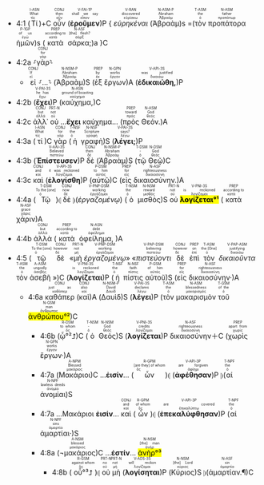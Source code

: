 
- 4:1 (<RUBY><ruby><ruby>Τί<rt>τίς</rt></ruby><rt>What</rt></ruby><rt>I-ASN</rt></RUBY>)+C <RUBY><ruby><ruby>οὖν<rt>οὖν</rt></ruby><rt>then</rt></ruby><rt>CONJ</rt></RUBY> (<RUBY><ruby><ruby><strong>ἐροῦμεν</strong><rt>εἶπον</rt></ruby><rt>shall we say</rt></ruby><rt>V-FAI-1P</rt></RUBY>)P { <RUBY><ruby><ruby><em>εὑρηκέναι</em><rt>εὑρίσκω</rt></ruby><rt>discovered</rt></ruby><rt>V-RAN</rt></RUBY> (<RUBY><ruby><ruby>Ἀβραὰμ<rt>Ἀβραάμ</rt></ruby><rt>Abraham</rt></ruby><rt>N-ASM-P</rt></RUBY>)s =(<RUBY><ruby><ruby>τὸν<rt>ὁ</rt></ruby><rt>the</rt></ruby><rt>T-ASM</rt></RUBY> <RUBY><ruby><ruby>προπάτορα<rt>προπάτωρ</rt></ruby><rt>father</rt></ruby><rt>N-ASM</rt></RUBY> <RUBY><ruby><ruby>ἡμῶν<rt>ἐγώ</rt></ruby><rt>of us</rt></ruby><rt>P-1GP</rt></RUBY>)s (<RUBY><ruby><ruby>κατὰ<rt>κατά</rt></ruby><rt>according to</rt></ruby><rt>PREP</rt></RUBY> <RUBY><ruby><ruby>σάρκα;<rt>σάρξ</rt></ruby><rt>[the] flesh?</rt></ruby><rt>N-ASF</rt></RUBY>)a }C 
- 4:2a ⸉<RUBY><ruby><ruby>γὰρ<rt>γάρ</rt></ruby><rt>for</rt></ruby><rt>CONJ</rt></RUBY>⸊
	- <RUBY><ruby><ruby>εἰ<rt>εἰ</rt></ruby><rt>If</rt></ruby><rt>CONJ</rt></RUBY> ⸉...⸊ (<RUBY><ruby><ruby>Ἀβραὰμ<rt>Ἀβραάμ</rt></ruby><rt>Abraham</rt></ruby><rt>N-NSM-P</rt></RUBY>)S (<RUBY><ruby><ruby>ἐξ<rt>ἐκ</rt></ruby><rt>by</rt></ruby><rt>PREP</rt></RUBY> <RUBY><ruby><ruby>ἔργων<rt>ἔργον</rt></ruby><rt>works</rt></ruby><rt>N-GPN</rt></RUBY>)A (<RUBY><ruby><ruby><strong>ἐδικαιώθη,</strong><rt>δικαιόω</rt></ruby><rt>was justified</rt></ruby><rt>V-API-3S</rt></RUBY>)P 
- 4:2b (<RUBY><ruby><ruby><strong>ἔχει</strong><rt>ἔχω</rt></ruby><rt>he has</rt></ruby><rt>V-PAI-3S</rt></RUBY>)P (<RUBY><ruby><ruby>καύχημα,<rt>καύχημα</rt></ruby><rt>ground of boasting</rt></ruby><rt>N-ASN</rt></RUBY>)C
- 4:2c <RUBY><ruby><ruby>ἀλλ᾽<rt>ἀλλά</rt></ruby><rt>but</rt></ruby><rt>CONJ</rt></RUBY> <RUBY><ruby><ruby>οὐ<rt>οὐ</rt></ruby><rt>not</rt></ruby><rt>PRT-N</rt></RUBY> ...<strong>ἔχει</strong> καύχημα... (<RUBY><ruby><ruby>πρὸς<rt>πρός</rt></ruby><rt>toward</rt></ruby><rt>PREP</rt></RUBY> <RUBY><ruby><ruby>Θεόν.<rt>θεός</rt></ruby><rt>God</rt></ruby><rt>N-ASM</rt></RUBY>)A
- 4:3a (<RUBY><ruby><ruby>τί<rt>τίς</rt></ruby><rt>What</rt></ruby><rt>I-ASN</rt></RUBY>)C <RUBY><ruby><ruby>γὰρ<rt>γάρ</rt></ruby><rt>for</rt></ruby><rt>CONJ</rt></RUBY> (<RUBY><ruby><ruby>ἡ<rt>ὁ</rt></ruby><rt>the</rt></ruby><rt>T-NSF</rt></RUBY> <RUBY><ruby><ruby>γραφὴ<rt>γραφή</rt></ruby><rt>Scripture</rt></ruby><rt>N-NSF</rt></RUBY>)S (<RUBY><ruby><ruby><strong>λέγει;</strong><rt>λέγω</rt></ruby><rt>says?</rt></ruby><rt>V-PAI-3S</rt></RUBY>)P 
- 4:3b (<RUBY><ruby><ruby><strong>Ἐπίστευσεν</strong><rt>πιστεύω</rt></ruby><rt>Believed</rt></ruby><rt>V-AAI-3S</rt></RUBY>)P <RUBY><ruby><ruby>δὲ<rt>δέ</rt></ruby><rt>then</rt></ruby><rt>CONJ</rt></RUBY> (<RUBY><ruby><ruby>Ἀβραὰμ<rt>Ἀβραάμ</rt></ruby><rt>Abraham</rt></ruby><rt>N-NSM-P</rt></RUBY>)S (<RUBY><ruby><ruby>τῷ<rt>ὁ</rt></ruby><rt>-</rt></ruby><rt>T-DSM</rt></RUBY> <RUBY><ruby><ruby>Θεῷ<rt>θεός</rt></ruby><rt>God</rt></ruby><rt>N-DSM</rt></RUBY>)C
- 4:3c <RUBY><ruby><ruby>καὶ<rt>καί</rt></ruby><rt>and</rt></ruby><rt>CONJ</rt></RUBY> (<RUBY><ruby><ruby><strong>ἐλογίσθη</strong><rt>λογίζομαι</rt></ruby><rt>it was reckoned</rt></ruby><rt>V-API-3S</rt></RUBY>)P (<RUBY><ruby><ruby>αὐτῷ<rt>αὐτός</rt></ruby><rt>to him</rt></ruby><rt>P-DSM</rt></RUBY>)C (<RUBY><ruby><ruby>εἰς<rt>εἰς</rt></ruby><rt>for</rt></ruby><rt>PREP</rt></RUBY> <RUBY><ruby><ruby>δικαιοσύνην.<rt>δικαιοσύνη</rt></ruby><rt>righteousness</rt></ruby><rt>N-ASF</rt></RUBY>)A
- 4:4a (<RUBY><ruby><ruby>Τῷ<rt>ὁ</rt></ruby><rt>To the [one]</rt></ruby><rt>T-DSM</rt></RUBY>)⦇ <RUBY><ruby><ruby>δὲ<rt>δέ</rt></ruby><rt>now</rt></ruby><rt>CONJ</rt></RUBY> ⦈(<RUBY><ruby><ruby><em>ἐργαζομένῳ</em><rt>ἐργάζομαι</rt></ruby><rt>working</rt></ruby><rt>V-PNP-DSM</rt></RUBY>) (<RUBY><ruby><ruby>ὁ<rt>ὁ</rt></ruby><rt>the</rt></ruby><rt>T-NSM</rt></RUBY> <RUBY><ruby><ruby>μισθὸς<rt>μισθός</rt></ruby><rt>reward</rt></ruby><rt>N-NSM</rt></RUBY>)S <RUBY><ruby><ruby>οὐ<rt>οὐ</rt></ruby><rt>not</rt></ruby><rt>PRT-N</rt></RUBY> <RUBY><ruby><ruby><mark><strong>λογίζεται°¹</strong></mark><rt>λογίζομαι</rt></ruby><rt>is reckoned</rt></ruby><rt>V-PNI-3S</rt></RUBY> (<RUBY><ruby><ruby>κατὰ<rt>κατά</rt></ruby><rt>according to</rt></ruby><rt>PREP</rt></RUBY> <RUBY><ruby><ruby>χάριν<rt>χάρις</rt></ruby><rt>grace</rt></ruby><rt>N-ASF</rt></RUBY>)A
- 4:4b <RUBY><ruby><ruby>ἀλλὰ<rt>ἀλλά</rt></ruby><rt>but</rt></ruby><rt>CONJ</rt></RUBY> (<RUBY><ruby><ruby>κατὰ<rt>κατά</rt></ruby><rt>according to</rt></ruby><rt>PREP</rt></RUBY> <RUBY><ruby><ruby>ὀφείλημα,<rt>ὀφείλημα</rt></ruby><rt>debt</rt></ruby><rt>N-ASN</rt></RUBY> )A
- 4:5 (<RUBY><ruby><ruby>τῷ<rt>ὁ</rt></ruby><rt>To the [one]</rt></ruby><rt>T-DSM</rt></RUBY> <RUBY><ruby><ruby>δὲ<rt>δέ</rt></ruby><rt>however</rt></ruby><rt>CONJ</rt></RUBY> «<RUBY><ruby><ruby>μὴ<rt>μή</rt></ruby><rt>not</rt></ruby><rt>PRT-N</rt></RUBY> <RUBY><ruby><ruby><em>ἐργαζομένῳ</em><rt>ἐργάζομαι</rt></ruby><rt>working</rt></ruby><rt>V-PNP-DSM</rt></RUBY>» «<RUBY><ruby><ruby><em>πιστεύοντι</em><rt>πιστεύω</rt></ruby><rt>believing</rt></ruby><rt>V-PAP-DSM</rt></RUBY> <RUBY><ruby><ruby>δὲ<rt>δέ</rt></ruby><rt>however</rt></ruby><rt>CONJ</rt></RUBY> <RUBY><ruby><ruby>ἐπὶ<rt>ἐπί</rt></ruby><rt>on</rt></ruby><rt>PREP</rt></RUBY> <RUBY><ruby><ruby>τὸν<rt>ὁ</rt></ruby><rt>the [One]</rt></ruby><rt>T-ASM</rt></RUBY> <RUBY><ruby><ruby><em>δικαιοῦντα</em><rt>δικαιόω</rt></ruby><rt>justifying</rt></ruby><rt>V-PAP-ASM</rt></RUBY> <RUBY><ruby><ruby>τὸν<rt>ὁ</rt></ruby><rt>the</rt></ruby><rt>T-ASM</rt></RUBY> <RUBY><ruby><ruby>ἀσεβῆ<rt>ἀσεβής</rt></ruby><rt>ungodly</rt></ruby><rt>A-ASM</rt></RUBY> »)C (<RUBY><ruby><ruby><strong>λογίζεται</strong><rt>λογίζομαι</rt></ruby><rt>is reckoned</rt></ruby><rt>V-PNI-3S</rt></RUBY>)P (<RUBY><ruby><ruby>ἡ<rt>ὁ</rt></ruby><rt>the</rt></ruby><rt>T-NSF</rt></RUBY> <RUBY><ruby><ruby>πίστις<rt>πίστις</rt></ruby><rt>faith</rt></ruby><rt>N-NSF</rt></RUBY> <RUBY><ruby><ruby>αὐτοῦ<rt>αὐτός</rt></ruby><rt>of him</rt></ruby><rt>P-GSM</rt></RUBY>)S (<RUBY><ruby><ruby>εἰς<rt>εἰς</rt></ruby><rt>for</rt></ruby><rt>PREP</rt></RUBY> <RUBY><ruby><ruby>δικαιοσύνην·<rt>δικαιοσύνη</rt></ruby><rt>righteousness</rt></ruby><rt>N-ASF</rt></RUBY>)A
	- 4:6a <RUBY><ruby><ruby>καθάπερ<rt>καθάπερ</rt></ruby><rt>just as</rt></ruby><rt>CONJ</rt></RUBY> (<RUBY><ruby><ruby>καὶ<rt>καί</rt></ruby><rt>also</rt></ruby><rt>CONJ</rt></RUBY>)A (<RUBY><ruby><ruby>Δαυὶδ<rt>Δαυίδ</rt></ruby><rt>David</rt></ruby><rt>N-NSM-P</rt></RUBY>)S (<RUBY><ruby><ruby><strong>λέγει</strong><rt>λέγω</rt></ruby><rt>declares</rt></ruby><rt>V-PAI-3S</rt></RUBY>)P (<RUBY><ruby><ruby>τὸν<rt>ὁ</rt></ruby><rt>the</rt></ruby><rt>T-ASM</rt></RUBY> <RUBY><ruby><ruby>μακαρισμὸν<rt>μακαρισμός</rt></ruby><rt>blessedness</rt></ruby><rt>N-ASM</rt></RUBY> <RUBY><ruby><ruby>τοῦ<rt>ὁ</rt></ruby><rt>of the</rt></ruby><rt>T-GSM</rt></RUBY> <RUBY><ruby><ruby><mark>ἀνθρώπου°²</mark><rt>ἄνθρωπος</rt></ruby><rt>man</rt></ruby><rt>N-GSM</rt></RUBY>)C 
		- 4:6b (<RUBY><ruby><ruby>ᾧ°²⮥<rt>ὅς</rt></ruby><rt>to whom</rt></ruby><rt>R-DSM</rt></RUBY>)C (<RUBY><ruby><ruby>ὁ<rt>ὁ</rt></ruby><rt>-</rt></ruby><rt>T-NSM</rt></RUBY> <RUBY><ruby><ruby>Θεὸς<rt>θεός</rt></ruby><rt>God</rt></ruby><rt>N-NSM</rt></RUBY>)S (<RUBY><ruby><ruby><strong>λογίζεται</strong><rt>λογίζομαι</rt></ruby><rt>credits</rt></ruby><rt>V-PNI-3S</rt></RUBY>)P <RUBY><ruby><ruby>δικαιοσύνην<rt>δικαιοσύνη</rt></ruby><rt>righteousness</rt></ruby><rt>N-ASF</rt></RUBY>＋C (<RUBY><ruby><ruby>χωρὶς<rt>χωρίς</rt></ruby><rt>apart from</rt></ruby><rt>PREP</rt></RUBY> <RUBY><ruby><ruby>ἔργων·<rt>ἔργον</rt></ruby><rt>works</rt></ruby><rt>N-GPN</rt></RUBY>)A
		- 4:7a (<RUBY><ruby><ruby>Μακάριοι<rt>μακάριος</rt></ruby><rt>Blessed</rt></ruby><rt>A-NPM</rt></RUBY>)C ...**ἐισίν**... (<RUBY><ruby><ruby>ὧν<rt>ὅς</rt></ruby><rt>[are they] of whom</rt></ruby><rt>R-GPM</rt></RUBY>)⦇ (<RUBY><ruby><ruby><strong>ἀφέθησαν</strong><rt>ἀφίημι</rt></ruby><rt>are forgiven</rt></ruby><rt>V-API-3P</rt></RUBY>)P ⦈(<RUBY><ruby><ruby>αἱ<rt>ὁ</rt></ruby><rt>the</rt></ruby><rt>T-NPF</rt></RUBY> <RUBY><ruby><ruby>ἀνομίαι<rt>ἀνομία</rt></ruby><rt>lawless deeds</rt></ruby><rt>N-NPF</rt></RUBY>)S
		- 4:7a ...Μακάριοι **ἐισίν**... <RUBY><ruby><ruby>καὶ<rt>καί</rt></ruby><rt>and</rt></ruby><rt>CONJ</rt></RUBY> (<RUBY><ruby><ruby>ὧν<rt>ὅς</rt></ruby><rt>of whom</rt></ruby><rt>R-GPM</rt></RUBY>)⦇ (<RUBY><ruby><ruby><strong>ἐπεκαλύφθησαν</strong><rt>ἐπικαλύπτω</rt></ruby><rt>are covered</rt></ruby><rt>V-API-3P</rt></RUBY>)P (<RUBY><ruby><ruby>αἱ<rt>ὁ</rt></ruby><rt>the</rt></ruby><rt>T-NPF</rt></RUBY> <RUBY><ruby><ruby>ἁμαρτίαι·<rt>ἁμαρτία</rt></ruby><rt>sins</rt></ruby><rt>N-NPF</rt></RUBY>)S
		- 4:8a (<RUBY><ruby><ruby>¬μακάριος<rt>μακάριος</rt></ruby><rt>blessed</rt></ruby><rt>A-NSM</rt></RUBY>)C ...**ἐστίν**... <RUBY><ruby><ruby><mark>ἀνὴρ°³</mark><rt>ἀνήρ</rt></ruby><rt>[the] man</rt></ruby><rt>N-NSM</rt></RUBY> 
			- 4:8b (<RUBY><ruby><ruby>οὗ°³⮥<rt>ὅς</rt></ruby><rt>against whom</rt></ruby><rt>R-GSM</rt></RUBY>)⦇ <RUBY><ruby><ruby>οὐ<rt>οὐ</rt></ruby><rt>no</rt></ruby><rt>PRT-N</rt></RUBY> <RUBY><ruby><ruby>μὴ<rt>μή</rt></ruby><rt>not</rt></ruby><rt>PRT-N</rt></RUBY> (<RUBY><ruby><ruby><strong>λογίσηται</strong><rt>λογίζομαι</rt></ruby><rt>will reckon</rt></ruby><rt>V-ADS-3S</rt></RUBY>)P (<RUBY><ruby><ruby>Κύριος<rt>κύριος</rt></ruby><rt>[the] Lord</rt></ruby><rt>N-NSM</rt></RUBY>)S ⦈(<RUBY><ruby><ruby>ἁμαρτίαν.¶<rt>ἁμαρτία</rt></ruby><rt>sin</rt></ruby><rt>N-ASF</rt></RUBY>)C